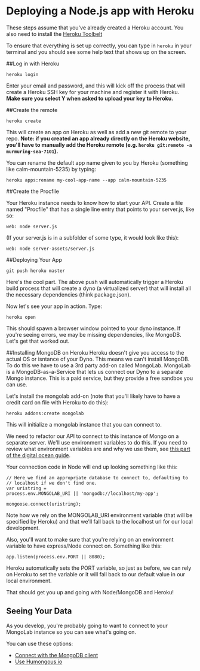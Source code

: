Deploying a Node.js app with Heroku
=======================

These steps assume that you've already created a Heroku account. You also need to install the [Heroku Toolbelt](https://toolbelt.heroku.com/)

To ensure that everything is set up correctly, you can type in `heroku` in your terminal and you should see some help text that shows up on the screen.

##Log in with Heroku

```
heroku login
```

Enter your email and password, and this will kick off the process that will create a Heroku SSH key for your machine and register it with Heroku. **Make sure you select Y when asked to upload your key to Heroku.**

##Create the remote

```
heroku create
```

This will create an app on Heroku as well as add a new git remote to your repo. **Note: if you created an app already directly on the Heroku website, you'll have to manually add the Heroku remote (e.g. `heroku git:remote -a murmuring-sea-7101`).**

You can rename the default app name given to you by Heroku (something like calm-mountain-5235) by typing:

```
heroku apps:rename my-cool-app-name --app calm-mountain-5235
```

##Create the Procfile

Your Heroku instance needs to know how to start your API. Create a file named "Procfile" that has a single line entry that points to your server.js, like so:

```
web: node server.js
```

(If your server.js is in a subfolder of some type, it would look like this):

```
web: node server-assets/server.js
```

##Deploying Your App

```
git push heroku master
```

Here's the cool part. The above push will automatically trigger a Heroku build process that will create a dyno (a virtualized server) that will install all the necessary dependencies (think package.json).

Now let's see your app in action. Type:

```
heroku open
```

This should spawn a browser window pointed to your dyno instance. If you're seeing errors, we may be missing dependencies, like MongoDB. Let's get that worked out.

##Installing MongoDB on Heroku
Heroku doesn't give you access to the actual OS or isntance of your Dyno. This means we can't install MongoDB. To do this we have to use a 3rd party add-on called MongoLab. MongoLab is a MongoDB-as-a-Service that lets us connect our Dyno to a separate Mongo instance. This is a paid service, but they provide a free sandbox you can use.

Let's install the mongolab add-on (note that you'll likely have to have a credit card on file with Heroku to do this):

```
heroku addons:create mongolab
```

This will initialize a mongolab instance that you can connect to.

We need to refactor our API to connect to this instance of Mongo on a separate server. We'll use environment variables to do this. If you need to review what environment variables are and why we use them, see [this part of the digital ocean guide](https://github.com/DevMountain/deployment-digitalocean#environment-variables).

Your connection code in Node will end up looking something like this:

```
// Here we find an appropriate database to connect to, defaulting to
// localhost if we don't find one.
var uristring =
process.env.MONGOLAB_URI || 'mongodb://localhost/my-app';

mongoose.connect(uristring);
```

Note how we rely on the MONGOLAB_URI environment variable (that will be specified by Heroku) and that we'll fall back to the localhost url for our local development.

Also, you'll want to make sure that you're relying on an environment variable to have express/Node connect on. Something like this:

```
app.listen(process.env.PORT || 8080);
```

Heroku automatically sets the PORT variable, so just as before, we can rely on Heroku to set the variable or it will fall back to our default value in our local environment.

That should get you up and going with Node/MongoDB and Heroku!

## Seeing Your Data

As you develop, you're probably going to want to connect to your MongoLab instance so you can see what's going on.

You can use these options:
* [Connect with the MongoDB client](http://docs.mongolab.com/connecting/#mongo-shell)
* [Use Humongous.io](https://humongous.io/)
